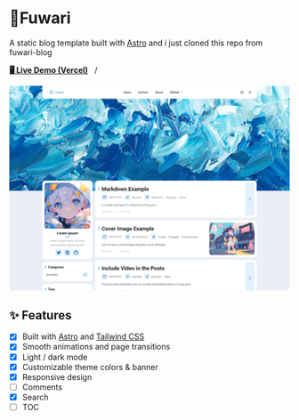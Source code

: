 # 🍥Fuwari

A static blog template built with [Astro](https://astro.build) and i just cloned this repo from fuwari-blog

[**🖥️ Live Demo (Vercel)**](https://fuwari.vercel.app)&nbsp;&nbsp;&nbsp;/&nbsp;&nbsp;&nbsp;

![Preview Image](https://raw.githubusercontent.com/saicaca/resource/main/fuwari/home.png)

## ✨ Features

- [x] Built with [Astro](https://astro.build) and [Tailwind CSS](https://tailwindcss.com)
- [x] Smooth animations and page transitions
- [x] Light / dark mode
- [x] Customizable theme colors & banner
- [x] Responsive design
- [ ] Comments
- [x] Search
- [ ] TOC
